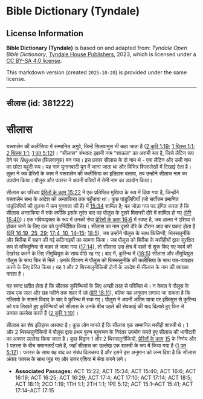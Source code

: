 # Bible Dictionary (Tyndale)

## License Information

**Bible Dictionary (Tyndale)** is based on and adapted from: _Tyndale Open Bible Dictionary_, [Tyndale House Publishers](https://tyndaleopenresources.com/), 2023, which is licensed under a [CC BY-SA 4.0 license](https://creativecommons.org/licenses/by-sa/4.0/legalcode.en).

This markdown version (created `2025-10-20`) is provided under the same license.



--------------------------------

## सीलास (id: 381222)

सीलास
=====

यरूशलेम की कलीसिया में सम्मानित अगुवे, जिन्हें सिलवानुस भी कहा जाता है ([2 कुरि 1:19](https://ref.ly/2Cor1:19); [1 थिस्स 1:1](https://ref.ly/1Thess1:1); [2 थिस्स 1:1](https://ref.ly/2Thess1:1); [1 पत 5:12](https://ref.ly/1Pet5:12))। "सीलास" संभवतः इब्रानी नाम "शाऊल" का अरामी रूप है, जिसे लैटिन रूप देने पर *सिलुआनोस* (सिलवानुस) बन गया। इस प्रकार सीलास के दो नाम थे \- एक लैटिन और उसी नाम का छोटा यहूदी रूप। यह नाम युनानवादी युग में जाना जाता था और विभिन्न शिलालेखों में दिखाई देता है। लूका ने जब प्रेरितों के काम में यरूशलेम की कलीसिया का इतिहास बताया, तब उन्होंने सीलास नाम का उपयोग किया। पौलुस और पतरस ने अपनी पत्रियों में रोमी नाम का उपयोग किया।

सीलास का परिचय [प्रेरितों के काम 15:22](https://ref.ly/Acts15:22) में एक प्रतिष्ठित मुखिया के रूप में दिया गया है, जिन्होंने यरूशलेम सभा के आदेश को अन्ताकिया तक पहुँचाया था। कुछ पांडुलिपियाँ (जो सर्वोत्तम प्रमाणित पांडुलिपियों की तुलना में कम गुणवत्ता की हैं) में [15:34](https://ref.ly/Acts15:34) शामिल है; यह जोड़ा गया पद इंगित करता है कि सीलास अन्ताकिया में रुके क्योंकि इसके तुरंत बाद वह पौलुस के दूसरे मिशनरी दौरे में शामिल हो गए ([प्रेरि 15:40](https://ref.ly/Acts15:40))। एक भविष्यद्वक्ता के रूप में उनकी सेवा [प्रेरितों के काम 16:6](https://ref.ly/Acts16:6) में स्पष्ट है, जब आत्मा ने एशिया से होकर जाने के लिए दल को पुनर्निर्देशित किया। सीलास का नाम दूसरे दौरे के दौरान आठ बार प्रकट होता है ([प्रेरि 16:19, 25, 29](https://ref.ly/Acts16:19,Acts16:25,Acts16:29); [17:4, 10, 14–15](https://ref.ly/Acts17:4,Acts17:10,Acts17:14-Acts17:15); [18:5](https://ref.ly/Acts18:5)), जब उन्होंने पौलुस के साथ फिलिप्पी, थिस्सलुनीके और बिरीया में सहन की गई कठिनाइयों का सामना किया। जब पौलुस को बिरीया के मसीहीयों द्वारा सुरक्षित रूप से मकिदुनिया से बाहर ले जाया गया ([17:14](https://ref.ly/Acts17:14)), तो सीलास उस क्षेत्र में पहले से शुरू किए गए कार्य की देखरेख करने के लिए तीमुथियुस के साथ पीछे रह गए। बाद में, कुरिन्थ में ([18:5](https://ref.ly/Acts18:5)) सीलास और तीमुथियुस पौलुस के साथ फिर से मिले। उनके विवरण ने पौलुस को थिस्सलुनीके की कलीसिया के साथ पत्र\-व्यवहार करने के लिए प्रेरित किया। यह 1 और 2 थिस्सलुनीकियों दोनों के उपदेश में सीलास के नाम की व्याख्या करता है।

यह स्पष्ट प्रतीत होता है कि सीलास कुरिन्थियों के लिए अच्छी तरह से परिचित थे। न केवल वे पौलुस के साथ एक साल और छह महीने तक शहर में रहे ([प्रेरि 18:11](https://ref.ly/Acts18:11)), बल्कि यह अनुमान लगाया जा सकता है कि गल्लियो के सामने विवाद के बाद वे कुरिन्थ में रुक गए। पौलुस ने अपनी अंतिम यात्रा पर इफिसुस से कुरिन्थ को पत्र लिखते हुए कुरिन्थियों को सीलास के उनके बीच पहले की सेवकाई की याद दिलाते हुए फिर से उनका उल्लेख करते हैं ([2 कुरि 1:19](https://ref.ly/2Cor1:19))।

सीलास का शेष इतिहास अस्पष्ट है। कुछ लोग मानते हैं कि सीलास एक सम्मानित मसीही शास्त्री थे। 1 और 2 थिस्सलुनीकियों में पौलुस द्वारा प्रथम पुरुष बहुवचन के निरंतर उपयोग करते हुए सीलास की भागीदारी का अक्सर उल्लेख किया जाता है। कुछ विद्वान 1 और 2 थिस्सलुनीकियों, [प्रेरितों के काम](https://ref.ly/Acts18:11) [15](https://ref.ly/Acts15:1-Acts15:41) के निर्णय और 1 पतरस के बीच समानताएँ पाते हैं, जहाँ सीलास का उल्लेख एक शास्त्री के रूप में किया गया है ([1 पत 5:12](https://ref.ly/1Pet5:12))। पतरस के साथ यह बाद का संबंध दिलचस्प है और इसने इस अनुमान को जन्म दिया है कि सीलास अंततः पतरस के साथ जुड़ गए और उत्तर एशिया में सेवा करने लगे।

* **Associated Passages:** ACT 15:22; ACT 15:34; ACT 15:40; ACT 16:6; ACT 16:19; ACT 16:25; ACT 16:29; ACT 17:4; ACT 17:10; ACT 17:14; ACT 18:5; ACT 18:11; 2CO 1:19; 1TH 1:1; 2TH 1:1; 1PE 5:12; ACT 15:1–ACT 15:41; ACT 17:14–ACT 17:15

